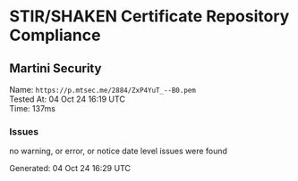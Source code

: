 # STIR/SHAKEN Certificate Repository Compliance

## Martini Security

Name: `https://p.mtsec.me/2884/ZxP4YuT_--B0.pem`\
Tested At: 04 Oct 24 16:19 UTC\
Time: 137ms

### Issues

no warning, or error, or notice date level issues were found

Generated: 04 Oct 24 16:29 UTC